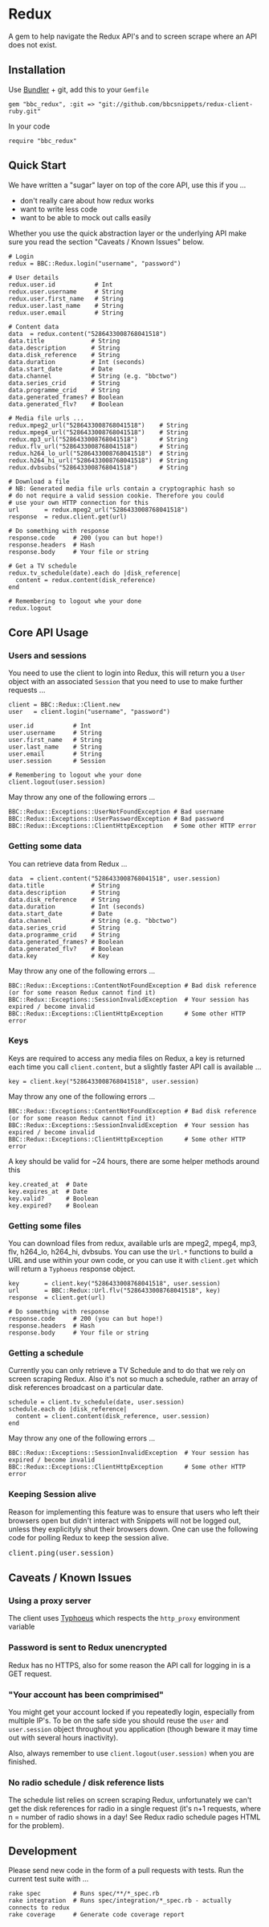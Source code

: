 # Redux

A gem to help navigate the Redux API's and to screen scrape where an API does not exist.

## Installation

Use [Bundler](http://gembundler.com/) + git, add this to your `Gemfile`

    gem "bbc_redux", :git => "git://github.com/bbcsnippets/redux-client-ruby.git"

In your code

    require "bbc_redux"

## Quick Start

We have written a "sugar" layer on top of the core API, use this if you ...

* don't really care about how redux works
* want to write less code
* want to be able to mock out calls easily

Whether you use the quick abstraction layer or the underlying API make sure you read the section "Caveats / Known Issues" below.

    # Login
    redux = BBC::Redux.login("username", "password")

    # User details
    redux.user.id           # Int
    redux.user.username     # String
    redux.user.first_name   # String
    redux.user.last_name    # String
    redux.user.email        # String

    # Content data
    data  = redux.content("5286433008768041518")
    data.title             # String
    data.description       # String
    data.disk_reference    # String
    data.duration          # Int (seconds)
    data.start_date        # Date
    data.channel           # String (e.g. "bbctwo")
    data.series_crid       # String
    data.programme_crid    # String
    data.generated_frames? # Boolean
    data.generated_flv?    # Boolean

    # Media file urls ...
    redux.mpeg2_url("5286433008768041518")    # String
    redux.mpeg4_url("5286433008768041518")    # String
    redux.mp3_url("5286433008768041518")      # String
    redux.flv_url("5286433008768041518")      # String
    redux.h264_lo_url("5286433008768041518")  # String
    redux.h264_hi_url("5286433008768041518")  # String
    redux.dvbsubs("5286433008768041518")      # String

    # Download a file
    # NB: Generated media file urls contain a cryptographic hash so
    # do not require a valid session cookie. Therefore you could
    # use your own HTTP connection for this
    url       = redux.mpeg2_url("5286433008768041518")
    response  = redux.client.get(url)

    # Do something with response
    response.code     # 200 (you can but hope!)
    response.headers  # Hash
    response.body     # Your file or string

    # Get a TV schedule
    redux.tv_schedule(date).each do |disk_reference|
      content = redux.content(disk_reference)
    end

    # Remembering to logout whe your done
    redux.logout


## Core API Usage

### Users and sessions

You need to use the client to login into Redux, this will return you a `User` object with an associated `Session` that you need to use to make further requests ...

    client = BBC::Redux::Client.new
    user   = client.login("username", "password")

    user.id           # Int
    user.username     # String
    user.first_name   # String
    user.last_name    # String
    user.email        # String
    user.session      # Session

    # Remembering to logout whe your done
    client.logout(user.session)

May throw any one of the following errors ...

    BBC::Redux::Exceptions::UserNotFoundException # Bad username
    BBC::Redux::Exceptions::UserPasswordException # Bad password
    BBC::Redux::Exceptions::ClientHttpException   # Some other HTTP error

### Getting some data

You can retrieve data from Redux ...

    data  = client.content("5286433008768041518", user.session)
    data.title             # String
    data.description       # String
    data.disk_reference    # String
    data.duration          # Int (seconds)
    data.start_date        # Date
    data.channel           # String (e.g. "bbctwo")
    data.series_crid       # String
    data.programme_crid    # String
    data.generated_frames? # Boolean
    data.generated_flv?    # Boolean
    data.key               # Key

May throw any one of the following errors ...

    BBC::Redux::Exceptions::ContentNotFoundException # Bad disk reference (or for some reason Redux cannot find it)
    BBC::Redux::Exceptions::SessionInvalidException  # Your session has expired / become invalid
    BBC::Redux::Exceptions::ClientHttpException      # Some other HTTP error

### Keys

Keys are required to access any media files on Redux, a key is returned each time you call `client.content`, but a slightly faster API call is available ...

    key = client.key("5286433008768041518", user.session)

May throw any one of the following errors ...

    BBC::Redux::Exceptions::ContentNotFoundException # Bad disk reference (or for some reason Redux cannot find it)
    BBC::Redux::Exceptions::SessionInvalidException  # Your session has expired / become invalid
    BBC::Redux::Exceptions::ClientHttpException      # Some other HTTP error

A key should be valid for ~24 hours, there are some helper methods around this

    key.created_at  # Date
    key.expires_at  # Date
    key.valid?      # Boolean
    key.expired?    # Boolean

### Getting some files

You can download files from redux, available urls are mpeg2, mpeg4, mp3, flv, h264\_lo, h264\_hi, dvbsubs. You can use the `Url.*` functions to build a URL and use within your own code, or you can use it with `client.get` which will return a `Typhoeus` response object.

    key       = client.key("5286433008768041518", user.session)
    url       = BBC::Redux::Url.flv("5286433008768041518", key)
    response  = client.get(url)

    # Do something with response
    response.code     # 200 (you can but hope!)
    response.headers  # Hash
    response.body     # Your file or string

### Getting a schedule

Currently you can only retrieve a TV Schedule and to do that we rely on screen scraping Redux. Also it's not so much a schedule, rather an array of disk references broadcast on a particular date.

    schedule = client.tv_schedule(date, user.session)
    schedule.each do |disk_reference|
      content = client.content(disk_reference, user.session)
    end

May throw any one of the following errors ...

    BBC::Redux::Exceptions::SessionInvalidException  # Your session has expired / become invalid
    BBC::Redux::Exceptions::ClientHttpException      # Some other HTTP error


### Keeping Session alive

Reason for implementing this feature was to ensure that users who left their browsers open but didn't interact with Snippets will not be logged out, unless they
explicityly shut their browsers down. One can use the following code for polling Redux to keep the session alive.

<pre>
client.ping(user.session)
</pre>

## Caveats / Known Issues

### Using a proxy server

The client uses [Typhoeus](https://github.com/dbalatero/typhoeus) which respects the `http_proxy` environment variable

### Password is sent to Redux unencrypted

Redux has no HTTPS, also for some reason the API call for logging in is a GET request.

### "Your account has been comprimised"

You might get your account locked if you repeatedly login, especially from multiple IP's. To be on the safe side you should reuse the `user` and `user.session` object throughout you application (though beware it may time out with several hours inactivity).

Also, always remember to use `client.logout(user.session)` when you are finished.

### No radio schedule / disk reference lists

The schedule list relies on screen scraping Redux, unfortunately we can't get the disk references for radio in a single request (it's n+1 requests, where n = number of radio shows in a day! See Redux radio schedule pages HTML for the problem).

## Development

Please send new code in the form of a pull requests with tests. Run the current test suite with ...

    rake spec         # Runs spec/**/*_spec.rb
    rake integration  # Runs spec/integration/*_spec.rb - actually connects to redux
    rake coverage     # Generate code coverage report
